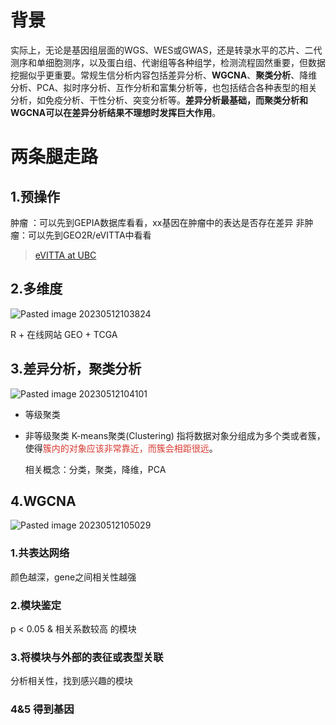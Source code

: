 # 背景
实际上，无论是基因组层面的WGS、WES或GWAS，还是转录水平的芯片、二代测序和单细胞测序，以及蛋白组、代谢组等各种组学，检测流程固然重要，但数据挖掘似乎更重要。常规生信分析内容包括差异分析、**WGCNA**、**聚类分析**、降维分析、PCA、拟时序分析、互作分析和富集分析等，也包括结合各种表型的相关分析，如免疫分析、干性分析、突变分析等。**差异分析最基础，而聚类分析和WGCNA可以在差异分析结果不理想时发挥巨大作用**。

#  两条腿走路

## 1.预操作

肿瘤 ：可以先到GEPIA数据库看看，xx基因在肿瘤中的表达是否存在差异
非肿瘤：可以先到GEO2R/eVITTA中看看

>[eVITTA at UBC](https://tau.cmmt.ubc.ca/eVITTA/)

## 2.多维度

![Pasted image 20230512103824](https://github.com/user-attachments/assets/a4f9ec82-7e41-401d-bf93-f7a65817b6d2)


R + 在线网站
GEO + TCGA

## 3.差异分析，聚类分析

![Pasted image 20230512104101](https://github.com/user-attachments/assets/1b9d9550-67f5-43dc-b2e4-83f97309eab1)


- 等级聚类

- 非等级聚类
K-means聚类(Clustering)
指将数据对象分组成为多个类或者簇，使得<font color="#d83931">簇内的对象应该非常靠近，而簇会相距很远</font>。

	相关概念：分类，聚类，降维，PCA

## 4.WGCNA

![Pasted image 20230512105029](https://github.com/user-attachments/assets/e7c9aa62-aff0-46ce-abc1-0c4b099ff24a)


### 1.共表达网络
颜色越深，gene之间相关性越强

### 2.模块鉴定
p < 0.05 & 相关系数较高 的模块

### 3.将模块与外部的表征或表型关联
分析相关性，找到感兴趣的模块

### 4&5 得到基因

